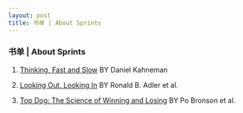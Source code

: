 ```yaml
---
layout: post
title: 书单 | About Sprints
---
```


### 书单 | About Sprints

1. [Thinking, Fast and Slow](http://a.co/8ZA062U) BY Daniel Kahneman

2. [Looking Out, Looking In](http://a.co/aKLlGaI) BY Ronald B. Adler et al.

3. [Top Dog: The Science of Winning and Losing](http://a.co/7FMDADz) BY Po Bronson et al.
